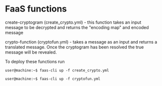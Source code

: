 # FaaS functions

create-cryptogram (create_crypto.yml) - this function takes an input message to be decrypted and returns the "encoding map" and encoded message

crypto-function (cryptofun.yml) - takes a message as an input and returns a translated message. Once the cryptogram has been resolved the true message will be revealed.

To deploy these functions run
```console
user@machine:~$ faas-cli up -f create_crypto.yml
```
```console
user@machine:~$ faas-cli up -f cryptofun.yml
```